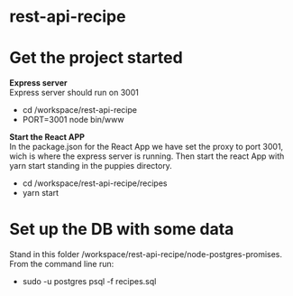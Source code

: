 # rest-api-recipe

# Get the project started
**Express server**  
Express server should run on 3001
- cd /workspace/rest-api-recipe 
- PORT=3001 node bin/www

**Start the React APP**  
In the package.json for the React App we have set the proxy to port 3001, wich is where the express server is running. Then start the react App with yarn start standing in the puppies directory.

- cd /workspace/rest-api-recipe/recipes
- yarn start

# Set up the DB with some data
Stand in this folder /workspace/rest-api-recipe/node-postgres-promises.
From the command line run:
- sudo -u postgres psql -f recipes.sql

